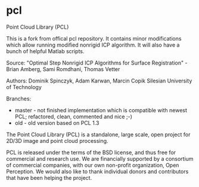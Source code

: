 pcl
===


Point Cloud Library (PCL)

This is a fork from offical pcl repository.
It contains minor modifications which allow running modified nonrigid ICP algorithm.
It will also have a bunch of helpful Matlab scripts.

Source: "Optimal Step Nonrigid ICP Algorithms for Surface Registration" - Brian Amberg, Sami Romdhani, Thomas Vetter

Authors:  Dominik Spinczyk, Adam Karwan, Marcin Copik
          Silesian University of Technology

Branches:
- master - not finished implementation which is compatible with newest PCL; refactored, clean, commented and nice ;-)
- old - old version based on PCL 1.3

The Point Cloud Library (PCL) is a standalone, large scale, open project for 2D/3D image and point cloud processing.

PCL is released under the terms of the BSD license, and thus free for commercial and research use. We are financially supported by a consortium of commercial companies, with our own non-profit organization, Open Perception. We would also like to thank individual donors and contributors that have been helping the project.
>
